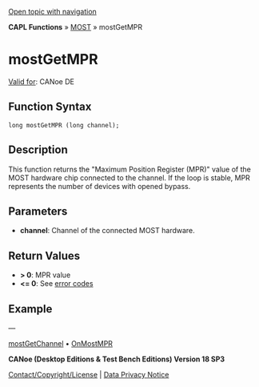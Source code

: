 [Open topic with navigation](../../../../../CANoeDEFamily.htm#Topics/CAPLFunctions/MOST/Functions/CAPLfunctionMOSTGetMPR.md)

**CAPL Functions** » [MOST](../CAPLfunctionsMOSTOverview.md) » mostGetMPR

# mostGetMPR

[Valid for](../../../Shared/FeatureAvailability.md): CANoe DE

## Function Syntax

```
long mostGetMPR (long channel);
```

## Description

This function returns the "Maximum Position Register (MPR)" value of the MOST hardware chip connected to the channel. If the loop is stable, MPR represents the number of devices with opened bypass.

## Parameters

- **channel**: Channel of the connected MOST hardware.

## Return Values

- **\> 0**: MPR value
- **\<= 0**: See [error codes](../CAPLfunctionsMOSTErrorCodes.md)

## Example

—

[mostGetChannel](CAPLfunctionMOSTGetChannel.md) • [OnMostMPR](../EventProcedures/CAPLfunctionOnMOSTMPR.md)

**CANoe (Desktop Editions & Test Bench Editions) Version 18 SP3**

[Contact/Copyright/License](../../../Shared/ContactCopyrightLicense.md) | [Data Privacy Notice](https://www.vector.com/int/en/company/get-info/privacy-policy/)
